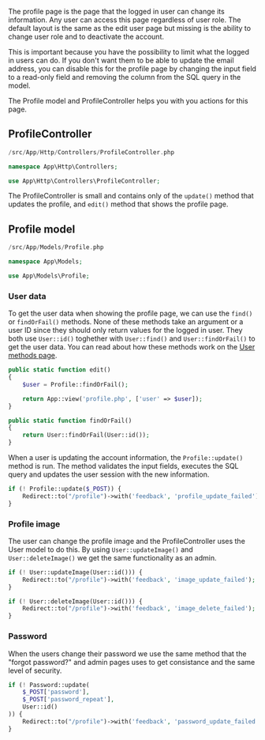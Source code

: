 The profile page is the page that the logged in user can change its information. Any user can access this page regardless of user role. The default layout is the same as the edit user page but missing is the ability to change user role and to deactivate the account. 

This is important because you have the possibility to limit what the logged in users can do. If you don't want them to be able to update the email address, you can disable this for the profile page by changing the input field to a read-only field and removing the column from the SQL query in the model.

The Profile model and ProfileController helps you with you actions for this page.

## ProfileController

```php title="Location"
/src/App/Http/Controllers/ProfileController.php
```

```php title="Namespace"
namespace App\Http\Controllers;
```

```php title="Import"
use App\Http\Controllers\ProfileController;
```

The ProfileController is small and contains only of the `update()` method that updates the profile, and `edit()` method that shows the profile page.

## Profile model

```php title="Location"
/src/App/Models/Profile.php
```

```php title="Namespace"
namespace App\Models;
```

```php title="Import"
use App\Models\Profile;
```

### User data

To get the user data when showing the profile page, we can use the `find()` or `findOrFail()` methods. None of these methods take an argument or a user ID since they should only return values for the logged in user. They both use `User::id()` toghether with `User::find()` and `User::findOrFail()` to get the user data. You can read about how these methods work on the [User methods page](./user-methods.md#get-any-users-data).

```php title="ProfileController.php" hl_lines="3"
public static function edit()
{
	$user = Profile::findOrFail();

	return App::view('profile.php', ['user' => $user]);
}
```

```php title="Profile.php"
public static function findOrFail()
{
	return User::findOrFail(User::id());
}
```

When a user is updating the account information, the `Profile::update()` method is run. The method validates the input fields, executes the SQL query and updates the user session with the new information.

```php title="ProfileController.php"
if (! Profile::update($_POST)) {
	Redirect::to("/profile")->with('feedback', 'profile_update_failed');
}
```

### Profile image

The user can change the profile image and the ProfileController uses the User model to do this. By using `User::updateImage()` and `User::deleteImage()` we get the same functionality as an admin.

```php title="ProfileController.php"
if (! User::updateImage(User::id())) {
	Redirect::to("/profile")->with('feedback', 'image_update_failed');
}

if (! User::deleteImage(User::id())) {
	Redirect::to("/profile")->with('feedback', 'image_delete_failed');
}
```

### Password

When the users change their password we use the same method that the "forgot password?" and admin pages uses to get consistance and the same level of security.

```php title="ProfileController.php"
if (! Password::update(
	$_POST['password'], 
	$_POST['password_repeat'], 
	User::id()
)) {
	Redirect::to("/profile")->with('feedback', 'password_update_failed');
}
```